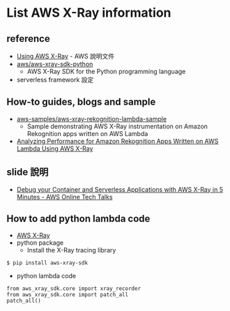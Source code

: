 # List AWS X-Ray information

## reference
  * [Using AWS X-Ray](https://docs.aws.amazon.com/en_us/lambda/latest/dg/lambda-x-ray.html) - AWS 說明文件
  * [aws/aws-xray-sdk-python](https://github.com/aws/aws-xray-sdk-python)
    * AWS X-Ray SDK for the Python programming language
  * serverless framework 設定

## How-to guides, blogs and sample
  * [aws-samples/aws-xray-rekognition-lambda-sample](https://github.com/aws-samples/aws-xray-rekognition-lambda-sample)
    * Sample demonstrating AWS X-Ray instrumentation on Amazon Rekognition apps written on AWS Lambda
  * [Analyzing Performance for Amazon Rekognition Apps Written on AWS Lambda Using AWS X-Ray](https://aws.amazon.com/tw/blogs/compute/analyzing-performance-for-amazon-rekognition-apps-written-on-aws-lambda-using-aws-x-ray/)

## slide 說明
  * [Debug your Container and Serverless Applications with AWS X-Ray in 5 Minutes - AWS Online Tech Talks](https://www.slideshare.net/AmazonWebServices/debug-your-container-and-serverless-applications-with-aws-xray-in-5-minutes-aws-online-tech-talks)
  
## How to add python lambda code
  * [AWS X-Ray](https://docs.datadoghq.com/integrations/amazon_xray/?tab=python)
  * python package
    * Install the X-Ray tracing library
```
$ pip install aws-xray-sdk
```

  * python lambda code
```
from aws_xray_sdk.core import xray_recorder
from aws_xray_sdk.core import patch_all
patch_all()
```
